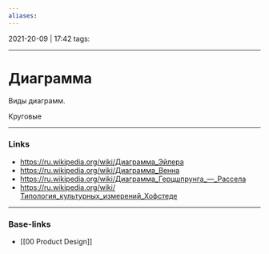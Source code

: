 ```yaml
---
aliases:
---
```

2021-20-09 | 17:42
tags: 
___

# Диаграмма

Виды диаграмм.

Круговые



___
### Links
- https://ru.wikipedia.org/wiki/Диаграмма_Эйлера
- https://ru.wikipedia.org/wiki/Диаграмма_Венна
- https://ru.wikipedia.org/wiki/Диаграмма_Герцшпрунга_—_Рассела
- https://ru.wikipedia.org/wiki/Типология_культурных_измерений_Хофстеде

___
### Base-links
- [[00 Product Design]]

